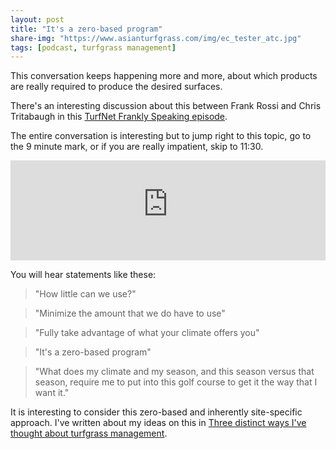 ```yaml
---
layout: post
title: "It's a zero-based program"
share-img: "https://www.asianturfgrass.com/img/ec_tester_atc.jpg"
tags: [podcast, turfgrass management]
---
```


This conversation keeps happening more and more, about which products are really required to produce the desired surfaces.

There's an interesting discussion about this between Frank Rossi and Chris Tritabaugh in this [TurfNet Frankly Speaking episode](https://www.turfnet.com/podcasts/rossi/tritabaugh2/).

The entire conversation is interesting but to jump right to this topic, go to the 9 minute mark, or if you are really impatient, skip to 11:30.

<iframe width="100%" height="160" src="http://percolate.blogtalkradio.com/offsiteplayer?hostId=705817&episodeId=8971303&referrer=twitter" frameborder="0"></iframe>

You will hear statements like these:

> "How little can we use?"

> "Minimize the amount that we do have to use"

> "Fully take advantage of what your climate offers you"

> "It's a zero-based program"

> "What does my climate and my season, and this season versus that season, require me to put into this golf course to get it the way that I want it."

It is interesting to consider this zero-based and inherently site-specific approach. I've written about my ideas on this in [Three distinct ways I've thought about turfgrass management](https://www.asianturfgrass.com/2017-09-13-three-ways-think-of-turfgrass-management/). 



